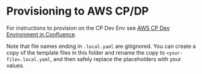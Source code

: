 # Provisioning to AWS CP/DP

For instructions to provision on the CP Dev Env see [AWS CP Dev Environment in Confluence](https://confluence.tibco.com/display/TCCS/AWS+CP+Dev+Environment).

Note that file names ending in `.local.yaml` are gitignored. You can create a copy
of the template files in this folder and rename the copy to `<your-file>.local.yaml`,
and then safely replace the placeholders with your values.
